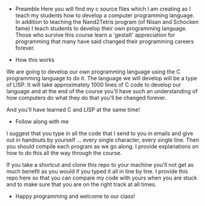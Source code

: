 * Preamble
Here you will find my c source files which I am creating as I teach my
students how to develop a computer programming language. In addition
to teaching the Nand2Tetris program (of Nisan and Schocken fame) I
teach students to develop their own programming language. Those who
survive this course learn a 'gestalt' appreciation for programming
that many have said changed their programming careers forever.

* How this works

We are going to develop our own programming language using the C
programming language to do it. The language we will develop will be a
type of LISP. It will take approximately 1000 lines of C code to
develop our language and at the end of the course you'll have such an
understanding of how computers do what they do that you'll be changed
forever. 

And you'll have learned C and LISP at the same time!

* Follow along with me

I suggest that you type in all the code that I send to you in emails
and give out in handouts by yourself ... every single character,
every single line. Then you should compile each program as we go
along. I provide explanations on how to do this all the way
through the course.

If you take a shortcut and clone this repo to your machine you'll not
get as much benefit as you would if you typed it all in line by
line. I provide this repo here so that you can compare my code with
yours when you are stuck and to make sure that you are on the right
track at all times.

* Happy programming and welcome to our class!
